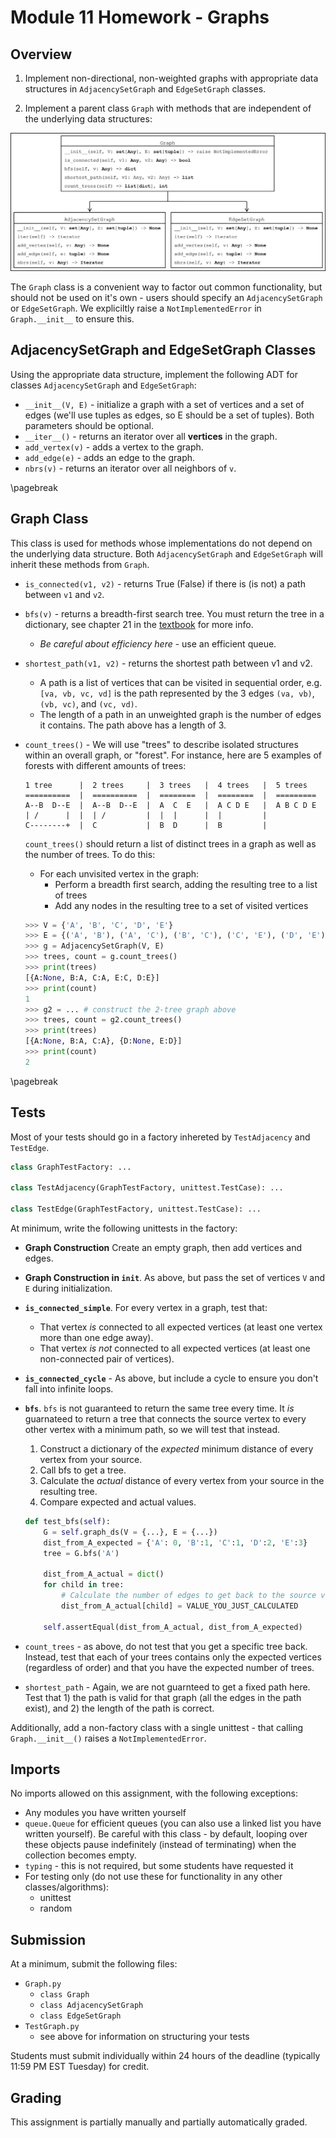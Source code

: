 # Module 11 Homework - Graphs

## Overview

1) Implement non-directional, non-weighted graphs with appropriate data structures in `AdjacencySetGraph` and `EdgeSetGraph` classes.

2) Implement a parent class `Graph` with methods that are independent of the underlying data structures:

![Class diagram showing expected output types for each method. AdjcacencySetGraph and EdgeSetGraph both inherit from Graph.](./images/GraphClassDiagram.png)

The `Graph` class is a convenient way to factor out common functionality, but should not be used on it's own - users should specify an `AdjacencySetGraph` or `EdgeSetGraph`. We expliciltly raise a `NotImplementedError` in `Graph.__init__` to ensure this.

## AdjacencySetGraph and EdgeSetGraph Classes

Using the appropriate data structure, implement the following ADT for classes `AdjacencySetGraph` and `EdgeSetGraph`:

* `__init__(V, E)` - initialize a graph with a set of vertices and a set of edges (we'll use tuples as edges, so E should be a set of tuples). Both parameters should be optional.
* `__iter__()` - returns an iterator over all **vertices** in the graph.
* `add_vertex(v)` - adds a vertex to the graph.
* `add_edge(e)` - adds an edge to the graph.
* `nbrs(v)` - returns an iterator over all neighbors of `v`.

\pagebreak

## Graph Class

This class is used for methods whose implementations do not depend on the underlying data structure. Both `AdjacencySetGraph` and `EdgeSetGraph` will inherit these methods from `Graph`.

* `is_connected(v1, v2)` - returns True (False) if there is (is not) a path between `v1` and `v2`.
* `bfs(v)` - returns a breadth-first search tree. You must return the tree in a dictionary, see chapter 21 in the [textbook](https://donsheehy.github.io/datastructures/fullbook.pdf) for more info.
    * *Be careful about efficiency here* - use an efficient queue.
* `shortest_path(v1, v2)` - returns the shortest path between v1 and v2.
    * A path is a list of vertices that can be visited in sequential order, e.g. `[va, vb, vc, vd]` is the path represented by the 3 edges `(va, vb)`, `(vb, vc)`, and `(vc, vd)`.
    * The length of a path in an unweighted graph is the number of edges it contains. The path above has a length of 3.
* `count_trees()` - We will use "trees" to describe isolated structures within an overall graph, or "forest". For instance, here are 5 examples of forests with different amounts of trees:

    ```
    1 tree      |  2 trees     |  3 trees   |  4 trees   |  5 trees
    ==========  |  ==========  |  ========  |  ========  |  =========
    A--B  D--E  |  A--B  D--E  |  A  C  E   |  A C D E   |  A B C D E
    | /      |  |  | /         |  |  |      |  |         | 
    C--------+  |  C           |  B  D      |  B         | 
    ```

    `count_trees()` should return a list of distinct trees in a graph as well as the number of trees. To do this:
    * For each unvisited vertex in the graph:
        * Perform a breadth first search, adding the resulting tree to a list of trees
        * Add any nodes in the resulting tree to a set of visited vertices

    ```python
    >>> V = {'A', 'B', 'C', 'D', 'E'}
    >>> E = {('A', 'B'), ('A', 'C'), ('B', 'C'), ('C', 'E'), ('D', 'E')}
    >>> g = AdjacencySetGraph(V, E)
    >>> trees, count = g.count_trees()
    >>> print(trees)
    [{A:None, B:A, C:A, E:C, D:E}]
    >>> print(count)
    1
    >>> g2 = ... # construct the 2-tree graph above
    >>> trees, count = g2.count_trees()
    >>> print(trees)
    [{A:None, B:A, C:A}, {D:None, E:D}]
    >>> print(count)
    2
    ```

\pagebreak
## Tests

Most of your tests should go in a factory inhereted by `TestAdjacency` and `TestEdge`.

```python
class GraphTestFactory: ...

class TestAdjacency(GraphTestFactory, unittest.TestCase): ...

class TestEdge(GraphTestFactory, unittest.TestCase): ...
```

At minimum, write the following unittests in the factory:

* **Graph Construction** Create an empty graph, then add vertices and edges. 

* **Graph Construction in `init`**. As above, but pass the set of vertices `V` and `E` during initialization.

* **`is_connected_simple`**. For every vertex in a graph, test that:
    * That vertex *is* connected to all expected vertices (at least one vertex more than one edge away).
    * That vertex *is not* connected to all expected vertices (at least one non-connected pair of vertices).

* **`is_connected_cycle`** - As above, but include a cycle to ensure you don't fall into infinite loops.

* **`bfs`**.  `bfs` is not guaranteed to return the same tree every time. It *is* guarnateed to return a tree that connects the source vertex to every other vertex with a minimum path, so we will test that instead.
    1) Construct a dictionary of the *expected* minimum distance of every vertex from your source.
    2) Call bfs to get a tree.
    3) Calculate the *actual* distance of every vertex from your source in the resulting tree.
    4) Compare expected and actual values.

    ```python
    def test_bfs(self):
        G = self.graph_ds(V = {...}, E = {...})
        dist_from_A_expected = {'A': 0, 'B':1, 'C':1, 'D':2, 'E':3}
        tree = G.bfs('A')

        dist_from_A_actual = dict()
        for child in tree:
            # Calculate the number of edges to get back to the source vertex
            dist_from_A_actual[child] = VALUE_YOU_JUST_CALCULATED

        self.assertEqual(dist_from_A_actual, dist_from_A_expected)
    ```

* `count_trees` - as above, do not test that you get a specific tree back. Instead, test that each of your trees contains only the expected vertices (regardless of order) and that you have the expected number of trees.

* `shortest_path` - Again, we are not guarnteed to get a fixed path here. Test that 1) the path is valid for that graph (all the edges in the path exist), and 2) the length of the path is correct.

Additionally, add a non-factory class with a single unittest - that calling `Graph.__init__()` raises a `NotImplementedError`.

## Imports

No imports allowed on this assignment, with the following exceptions:

* Any modules you have written yourself
* `queue.Queue` for efficient queues (you can also use a linked list you have written yourself). Be careful with this class - by default, looping over these objects pause indefinitely (instead of terminating) when the collection becomes empty.
* `typing` - this is not required, but some students have requested it
* For testing only (do not use these for functionality in any other classes/algorithms):
    * unittest
    * random

## Submission

At a minimum, submit the following files:

* `Graph.py`
    * `class Graph`
    * `class AdjacencySetGraph`
    * `class EdgeSetGraph`
* `TestGraph.py`
    * see above for information on structuring your tests

Students must submit individually within 24 hours of the deadline (typically 11:59 PM EST Tuesday) for credit.

## Grading

This assignment is partially manually and partially automatically graded.